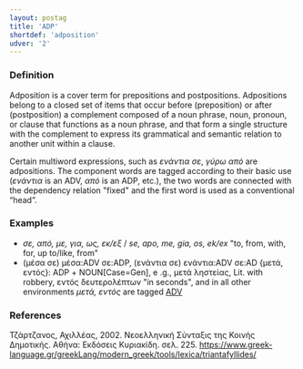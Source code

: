```yaml
---
layout: postag
title: 'ADP'
shortdef: 'adposition'
udver: '2'
---
```


### Definition 


Adposition is a cover term for prepositions and postpositions. Adpositions belong to a closed set of items that occur before (preposition) or after (postposition) a complement composed of a noun phrase, noun, pronoun, or clause that functions as a noun phrase, and that form a single structure with the complement to express its grammatical and semantic relation to another unit within a clause.


Certain multiword expressions, such as *ενάντια σε*, *γύρω από* are adpositions. The component words are tagged according to their basic use (*ενάντια* is an ADV, *από* is an ADP, etc.), the two words are connected with the  dependency relation "fixed" and the first word is used as a conventional “head”.




### Examples

* *σε, από, με, για, ως, εκ/εξ* / *se, apo, me, gia, os, ek/ex* "to, from, with, for, up to/like, from"
* (μέσα σε) μέσα:ADV σε:ADP, (ενάντια σε) ενάντια:ADV σε:AD
{μετά, εντός}: ADP + ΝΟUN[Case=Gen], e .g., μετά ληστείας, Lit. with robbery, εντός δευτερολέπτων "in seconds", and in all other environments *μετά, εντός* are tagged [ADV]()





### References

Τζάρτζανος, Αχιλλέας, 2002. Νεοελληνική Σύνταξις της Κοινής Δημοτικής. Αθήνα: Εκδόσεις Κυριακίδη. σελ. 225. https://www.greek-language.gr/greekLang/modern_greek/tools/lexica/triantafyllides/
<!-- Interlanguage links updated Po 6. listopadu 2023, 21:41:20 CET -->

